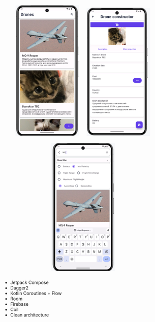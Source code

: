 <div id="header" align="center">
  <img src="app/images/main.png" align="start"
width="200"
    hspace="10" vspace="10">
  <img src="app/images/editor.png" align="start"
width="200"
    hspace="10" vspace="10">
  <img src="app/images/search.png" align="start"
width="202"
    hspace="10" vspace="10">
</div>

- Jetpack Compose
- Dagger2
- Kotlin Coroutines + Flow
- Room
- Firebase
- Coil
- Clean architecture
  
